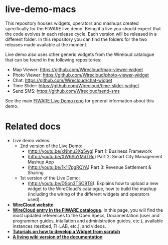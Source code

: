 live-demo-macs
==============

This repository houses widgets, operators and mashups created specifically for the FIWARE live demo. Being it a live you should expect that the code evolves in each release cycle. Each version will be released in a different folder. In this repository you can find the folders for the two releases made available at the moment.

Live demo also uses other generic widgets from the Wireloud catalogue that can be found in the following repositories:

* Map Viewer: https://github.com/Wirecloud/map-viewer-widget
* Photo Viewer: https://github.com/Wirecloud/photo-viewer-widget
* Chat: https://github.com/Wirecloud/chat-widget
* Time Slider: https://github.com/Wirecloud/time-slider-widget
* Send SMS: https://github.com/Wirecloud/send-sms

See the main [FIWARE Live Demo repo](https://github.com/telefonicaid/fiware-livedemoapp) for general information about this demo.

Related docs
============

* Live demo videos:
    * 2nd version of the Live Demo:
        * (http://youtu.be/xNhnu3Xg5wg) Part 1: Business Framework
        * (http://youtu.be/XW6SbYMdTRc) Part 2: Smart City Management Mashup App
        * (http://youtu.be/1k1l7pgRQYA) Part 3: Revenue Settlement & Sharing
    * 1st version of the Live Demo:
        * (http://youtu.be/DSon3TSO9T8). Explains how to upload a new widget to the WireCloud's catalogue, how to build the mashup (including the wiring of the different widgets and operators used).
* [**WireCloud website**](http://conwet.fi.upm.es/wirecloud)
* [**WireCloud entry in the FIWARE catalogue**](http://catalogue.fi-ware.eu/enablers/application-mashup-wirecloud). In this page, you will find the most updated references to the Open Specs, Documentation (user and programmer guides, intallation and administration guides, etc.), available instances (testbed, FI-LAB, etc.), and videos.
* [**Tutorials on how to develop a Widget from scratch**](http://conwet.fi.upm.es/docs/display/wirecloud/Widget+Development)
* [**A living wiki version of the documentation**](https://wirecloud.conwet.fi.upm.es/docs/)
